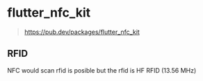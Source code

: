 # flutter_nfc_kit
> https://pub.dev/packages/flutter_nfc_kit

## RFID
NFC would scan rfid is posible but the rfid is HF RFID (13.56 MHz)

